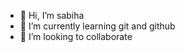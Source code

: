 - 👋 Hi, I’m sabiha
- 🌱 I’m currently learning git and github
- 💞️ I’m looking to collaborate 

<!---
sabiharm13/sabiharm13 is a ✨ special ✨ repository because its `README.md` (this file) appears on your GitHub profile.
You can click the Preview link to take a look at your changes.
--->
